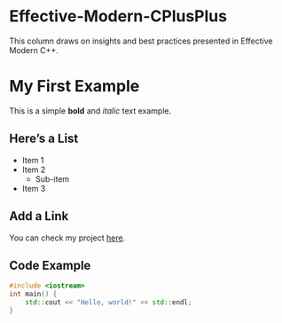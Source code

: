 # Effective-Modern-CPlusPlus
This column draws on insights and best practices presented in Effective Modern C++.

# My First Example

This is a simple **bold** and *italic* text example.

## Here’s a List
- Item 1
- Item 2
  - Sub-item
- Item 3

## Add a Link
You can check my project [here](https://github.com/yourname/yourrepo).

## Code Example

```cpp
#include <iostream>
int main() {
    std::cout << "Hello, world!" << std::endl;
}
